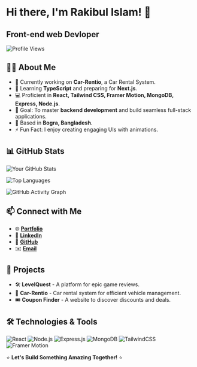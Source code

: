 # Hi there, I'm Rakibul Islam! 🚀
## Front-end web Devloper

![Profile Views](https://komarev.com/ghpvc/?username=YourUsername&label=Profile%20Views&color=0e75b6&style=flat)

## 👨‍💻 About Me

- 🔭 Currently working on **Car-Rentio**, a Car Rental System.
- 🌱 Learning **TypeScript** and preparing for **Next.js**.
- 💻 Proficient in **React, Tailwind CSS, Framer Motion, MongoDB, Express, Node.js**.
- 🎯 Goal: To master **backend development** and build seamless full-stack applications.
- 📍 Based in **Bogra, Bangladesh**.
- ⚡ Fun Fact: I enjoy creating engaging UIs with animations.



## 📊 GitHub Stats

![Your GitHub Stats](https://github-readme-stats.vercel.app/api?username=Rakib1514&show_icons=true&theme=react&hide_border=true)

![Top Languages](https://github-readme-stats.vercel.app/api/top-langs/?username=Rakib1514&layout=compact&theme=react&hide_border=true)

![GitHub Activity Graph](https://github-readme-activity-graph.vercel.app/graph?username=Rakib1514&theme=react-dark&hide_border=true)


## 📫 Connect with Me

- 🌐 [**Portfolio**](https://rakibdev.info/)
- 💼 [**LinkedIn**](https://www.linkedin.com/in/rakib1514/)
- 📂 [**GitHub**](https://github.com/Rakib1514)
- ✉️ [**Email**](mailto:rkrakib1514@outlook.com)

## 🚀 Projects
- 🛠️ **LevelQuest** - A platform for epic game reviews.
- 🚗 **Car-Rentio** - Car rental system for efficient vehicle management.
- 🎟️ **Coupon Finder** - A website to discover discounts and deals.

## 🛠️ Technologies & Tools
![React](https://img.shields.io/badge/-React-05122A?style=flat-square&logo=react&logoColor=61DAFB)
![Node.js](https://img.shields.io/badge/-Node.js-05122A?style=flat-square&logo=node.js&logoColor=339933)
![Express.js](https://img.shields.io/badge/-Express.js-05122A?style=flat-square&logo=express&logoColor=000000)
![MongoDB](https://img.shields.io/badge/-MongoDB-05122A?style=flat-square&logo=mongodb&logoColor=47A248)
![TailwindCSS](https://img.shields.io/badge/-TailwindCSS-05122A?style=flat-square&logo=tailwindcss&logoColor=06B6D4)
![Framer Motion](https://img.shields.io/badge/-FramerMotion-05122A?style=flat-square&logo=framer&logoColor=0055FF)

⭐ **Let's Build Something Amazing Together!** ⭐
